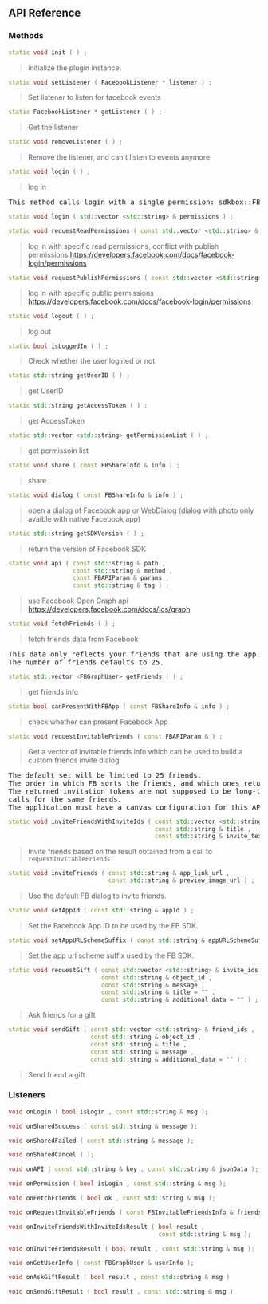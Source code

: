 ## API Reference

### Methods
```cpp
static void init ( ) ;
```
> initialize the plugin instance.

```cpp
static void setListener ( FacebookListener * listener ) ;
```
> Set listener to listen for facebook events

```cpp
static FacebookListener * getListener ( ) ;
```
> Get the listener

```cpp
static void removeListener ( ) ;
```
> Remove the listener, and can't listen to events anymore

```cpp
static void login ( ) ;
```
> log in

<pre>
This method calls login with a single permission: sdkbox::FB_PERM_READ_PUBLIC_PROFILE
</pre>

```cpp
static void login ( std::vector <std::string> & permissions ) ;
```

```cpp
static void requestReadPermissions ( const std::vector <std::string> & permissions ) ;
```
> log in with specific read permissions, conflict with publish permissions
https://developers.facebook.com/docs/facebook-login/permissions

```cpp
static void requestPublishPermissions ( const std::vector <std::string> & permissions ) ;
```
> log in with specific public permissions
https://developers.facebook.com/docs/facebook-login/permissions

```cpp
static void logout ( ) ;
```
> log out

```cpp
static bool isLoggedIn ( ) ;
```
> Check whether the user logined or not

```cpp
static std::string getUserID ( ) ;
```
> get UserID

```cpp
static std::string getAccessToken ( ) ;
```
> get AccessToken

```cpp
static std::vector <std::string> getPermissionList ( ) ;
```
> get permissoin list

```cpp
static void share ( const FBShareInfo & info ) ;
```
> share

```cpp
static void dialog ( const FBShareInfo & info ) ;
```
> open a dialog of Facebook app or WebDialog (dialog with photo only avaible with native Facebook app)

```cpp
static std::string getSDKVersion ( ) ;
```
> return the version of Facebook SDK

```cpp
static void api ( const std::string & path ,
                  const std::string & method ,
                  const FBAPIParam & params ,
                  const std::string & tag ) ;
```
> use Facebook Open Graph api
https://developers.facebook.com/docs/ios/graph

```cpp
static void fetchFriends ( ) ;
```
> fetch friends data from Facebook

<pre>
This data only reflects your friends that are using the app.
The number of friends defaults to 25.
</pre>

```cpp
static std::vector <FBGraphUser> getFriends ( ) ;
```
> get friends info

```cpp
static bool canPresentWithFBApp ( const FBShareInfo & info ) ;
```
> check whether can present Facebook App

```cpp
static void requestInvitableFriends ( const FBAPIParam & ) ;
```
> Get a vector of invitable friends info which can be used to build a custom friends invite dialog.

<pre>
The default set will be limited to 25 friends.
The order in which FB sorts the friends, and which ones returns vary between calls.
The returned invitation tokens are not supposed to be long-term stored and may vary between
calls for the same friends.
The application must have a canvas configuration for this API call to work.
</pre>

```cpp
static void inviteFriendsWithInviteIds ( const std::vector <std::string> & invite_ids ,
                                         const std::string & title ,
                                         const std::string & invite_text ) ;
```
> Invite friends based on the result obtained from a call to <code>requestInvitableFriends</code>

```cpp
static void inviteFriends ( const std::string & app_link_url ,
                            const std::string & preview_image_url ) ;
```
> Use the default FB dialog to invite friends.

```cpp
static void setAppId ( const std::string & appId ) ;
```
> Set the Facebook App ID to be used by the FB SDK.

```cpp
static void setAppURLSchemeSuffix ( const std::string & appURLSchemeSuffix ) ;
```
> Set the app url scheme suffix used by the FB SDK.

```cpp
static void requestGift ( const std::vector <std::string> & invite_ids ,
                          const std::string & object_id ,
                          const std::string & message ,
                          const std::string & title = "" ,
                          const std::string & additional_data = "" ) ;
```
> Ask friends for a gift

```cpp
static void sendGift ( const std::vector <std::string> & friend_ids ,
                       const std::string & object_id ,
                       const std::string & title ,
                       const std::string & message ,
                       const std::string & additional_data = "" ) ;
```
> Send friend a gift


### Listeners
```cpp
void onLogin ( bool isLogin , const std::string & msg );
```

```cpp
void onSharedSuccess ( const std::string & message );
```

```cpp
void onSharedFailed ( const std::string & message );
```

```cpp
void onSharedCancel ( );
```

```cpp
void onAPI ( const std::string & key , const std::string & jsonData );
```

```cpp
void onPermission ( bool isLogin , const std::string & msg );
```

```cpp
void onFetchFriends ( bool ok , const std::string & msg );
```

```cpp
void onRequestInvitableFriends ( const FBInvitableFriendsInfo & friends );
```

```cpp
void onInviteFriendsWithInviteIdsResult ( bool result ,
                                          const std::string & msg );
```

```cpp
void onInviteFriendsResult ( bool result , const std::string & msg );
```

```cpp
void onGetUserInfo ( const FBGraphUser & userInfo );
```

```cpp
void onAskGiftResult ( bool result , const std::string & msg ) 
```

```cpp
void onSendGiftResult ( bool result , const std::string & msg ) 
```



